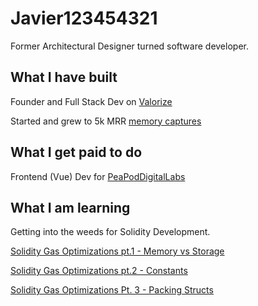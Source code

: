 # Javier123454321

Former Architectural Designer turned software developer.

## What I have built

Founder and Full Stack Dev on [Valorize](https://valorize.app)

Started and grew to 5k MRR [memory captures](https://www.memorycaptures.com)

## What I get paid to do

Frontend (Vue) Dev for [PeaPodDigitalLabs](https://peapoddigitallabs.com)


## What I am learning

Getting into the weeds for Solidity Development.

[Solidity Gas Optimizations pt.1 - Memory vs Storage](https://dev.to/javier123454321/solidity-gas-optimization-pt1-4271) 

[Solidity Gas Optimizations pt.2 - Constants](https://dev.to/javier123454321/solidity-gas-optimizations-pt-2-constants-570d)

[Solidity Gas Optimizations Pt. 3 - Packing Structs](https://dev.to/javier123454321/solidity-gas-optimizations-pt-3-packing-structs-23f4)

